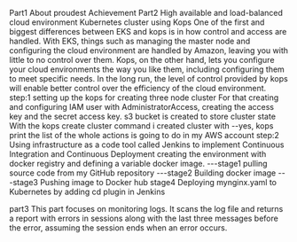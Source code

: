 Part1
About proudest Achievement
Part2
High available and load-balanced cloud environment Kubernetes cluster using Kops
One of the first and biggest differences between EKS and kops is in how control and access are handled. With EKS, things such as managing the master node and configuring the cloud environment are handled by Amazon, leaving you with little to no control over them.
Kops, on the other hand, lets you configure your cloud environments the way you like them, including configuring them to meet specific needs. In the long run, the level of control provided by kops will enable better control over the efficiency of the cloud environment.
step:1
setting up the kops for creating three node cluster
For that creating and configuring IAM user with AdministratorAccess, creating the access key and the secret access key.
s3 bucket is created to store cluster state
With the kops create cluster command i created cluster
with --yes, kops print the list of the whole actions is going to do in my AWS account
step:2
Using infrastructure as a code tool called Jenkins to implement Continuous Integration and Continuous Deployment
creating the environment with docker registry and defining a variable docker image.
---stage1
pulling source code from my GitHub repository
---stage2
Building docker image
---stage3
Pushing image to Docker hub
stage4
Deploying mynginx.yaml to Kubernetes by adding cd plugin in Jenkins

part3
This part focuses on monitoring logs. It scans the log file and returns a report with errors in sessions along with the last three messages before the error, assuming the session ends when an error occurs.
